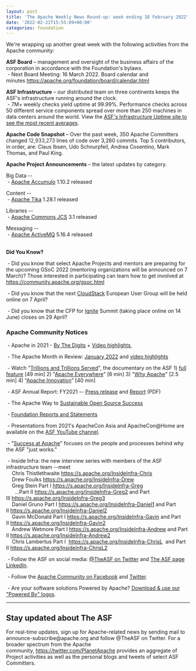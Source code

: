 ```yaml
---
layout: post
title: 'The Apache Weekly News Round-up: week ending 18 February 2022'
date: '2022-02-21T15:55:09+00:00'
categories: foundation
---
```

<p></p><p></p><p></p><p></p><p></p><p></p><p></p><p></p><p></p><p></p><p></p><p></p><p></p><p></p><p></p><p>We're wrapping up another great week with the following activities from the Apache community:</p><span style="font-weight: 700;">ASF Board</span>&nbsp;– management and oversight of the business affairs of the corporation in accordance with the Foundation's bylaws.<br>&nbsp;- Next Board Meeting: 16 March 2022. Board calendar and minutes&nbsp;<a href="https://apache.org/foundation/board/calendar.html" target="_blank">https://apache.org/foundation/board/calendar.html</a><p></p><p><span style="font-weight: 700;">ASF Infrastructure</span>&nbsp;– our distributed team on three continents keeps the ASF's infrastructure running around the clock.<br>&nbsp;-
 7M+ weekly checks yield uptime at 99.99%. Performance checks across 50 
different service components spread over more than 250 machines in data 
centers around the world. View the <a href="http://www.apache.org/uptime/" target="_blank">ASF's Infrastructure Uptime site to see the most recent averages</a>. <br></p><p><span style="font-weight: 700;">Apache Code Snapshot&nbsp;</span>–
 Over the past week, 350 Apache Committers changed <span style="color: rgb(51, 51, 51);">12,933,273 </span>lines of 
code over 3,260<span style="color: rgb(51, 51, 51);"></span> commits. Top 5 contributors, in order, are: Claus Ibsen, Udo Schnurpfeil, Andrea Cosentino, Mark Thomas, and Paul King. <span></span></p><p><span style="font-weight: 700;"></span></p><p><span style="font-weight: 700;">Apache Project Announcements</span>&nbsp;– the latest updates by category.</p>Big Data --<br>&nbsp;- <a href="http://accumulo.apache.org/" target="_blank">Apache </a><span class="il"><a href="http://accumulo.apache.org/" target="_blank">Accumulo</a></span> 1.10.2 released<p></p>Content -- <br>&nbsp;- <a href="https://tika.apache.org/" target="_blank">Apache </a><span class="il"><a href="https://tika.apache.org/" target="_blank">Tika</a></span> 1.28.1 released <a href="https://tika.apache.org/" rel="noreferrer" target="_blank" data-saferedirecturl="https://www.google.com/url?q=https://tika.apache.org/&amp;source=gmail&amp;ust=1645270237296000&amp;usg=AOvVaw3VUq0tj2CIY5lujjqo8eiL"></a><p></p>Libraries --<br>&nbsp;- <a href="https://commons.apache.org/jcs/" target="_blank">Apache </a><span class="il"><a href="https://commons.apache.org/jcs/" target="_blank">Commons</a></span><a href="https://commons.apache.org/jcs/" target="_blank"> </a><span class="il"><a href="https://commons.apache.org/jcs/" target="_blank">JCS</a></span> 3.1 released&nbsp;<p></p><p>Messaging --<br>&nbsp;- <a href="https://activemq.apache.org/" target="_blank">Apache </a><span class="il"><a href="https://activemq.apache.org/" target="_blank">ActiveMQ</a></span> 5.16.4 released&nbsp;</p><p></p><p></p><p></p><p></p><p></p><p></p><p><span style="font-weight: 700;"><br>Did You Know?</span><br></p><p>&nbsp;- Did you know that select Apache Projects and mentors are preparing for 
the upcoming GSoC 2022 (mentoring organizations will be announced on 7 
March)? Those interested in participating can learn how to get involved 
at <a target="_blank" class="c-link" data-stringify-link="https://community.apache.org/gsoc.html" data-sk="tooltip_parent" href="https://community.apache.org/gsoc.html" rel="noopener noreferrer" tabindex="-1" data-remove-tab-index="true">https://community.apache.org/gsoc.html</a></p><p>&nbsp;- Did you know that the next <a href="https://cloudstack.apache.org/" target="_blank">CloudStack</a> European User Group will be held online on 7 April?&nbsp;</p><p>&nbsp;- Did you know that the CFP for <a href="https://ignite.apache.org/" target="_blank">Ignite</a> Summit (taking place online on 14 June) closes on 29 April?&nbsp;</p><h3>Apache Community Notices</h3><p>&nbsp;- Apache in 2021 - <a href="https://s.apache.org/Apache2021Digits" target="_blank">By The Digits</a> + <a href="https://youtu.be/GU0SV_2tWkU" target="_blank">Video highlights&nbsp;</a></p><p>&nbsp;- The Apache Month in Review: <a href="https://s.apache.org/January2022" target="_blank">January 2022</a> and <a href="https://youtu.be/goxIRFMIi-w" target="_blank">video highlights</a></p><p>&nbsp;- Watch "<a href="https://www.youtube.com/watch?v=JUt2nb0mgwg" target="_blank" style="background-color: rgb(255, 255, 255);">Trillions and Trillions Served</a>", the documentary on the ASF 1)&nbsp;<a href="https://www.youtube.com/watch?v=JUt2nb0mgwg" target="_blank" style="background-color: rgb(255, 255, 255);">full feature</a>&nbsp;[49 min] 2) "<a href="https://www.youtube.com/watch?v=nXtIti9jMFI" target="_blank" style="background-color: rgb(255, 255, 255);">Apache Everywhere</a>" [6 min] 3) "<a href="https://www.youtube.com/watch?v=YM5dLvNatRs" target="_blank" style="background-color: rgb(255, 255, 255);">Why Apache</a>" [2.5 min] 4)&nbsp;“<a href="https://www.youtube.com/watch?v=qkvqJaX4S50" target="_blank" style="background-color: rgb(255, 255, 255);">Apache Innovation</a>” [40 min]&nbsp;</p><p>&nbsp;- ASF Annual Report: FY2021 --&nbsp;<a href="https://blogs.apache.org/foundation/entry/the-apache-software-foundation-announces78" target="_blank">Press release</a>&nbsp;and&nbsp;<a href="https://www.apache.org/foundation/docs/FY2021AnnualReport.pdf" target="_blank">Report</a>&nbsp;(PDF)</p><p>&nbsp;- The Apache Way to&nbsp;<a href="https://s.apache.org/GhnI" target="_blank">Sustainable Open Source Success</a>&nbsp;</p><p>&nbsp;-&nbsp;<a href="http://www.apache.org/foundation/reports.html" target="_blank">Foundation Reports and Statements</a><br></p><p>&nbsp;- Presentations from 2021's ApacheCon Asia and ApacheCon@Home are available on the&nbsp;<a href="https://www.youtube.com/c/TheApacheFoundation/" target="_blank" style="background-color: rgb(255, 255, 255);">ASF YouTube channel</a>.</p><p>&nbsp;- "<a href="https://blogs.apache.org/foundation/category/SuccessAtApache" target="_blank">Success at Apache</a>" focuses on the people and processes behind why the ASF "just works."&nbsp;<br></p><div><p>&nbsp;- Inside Infra: the new interview series with members of the ASF infrastructure team --meet&nbsp;<br>&nbsp; &nbsp; Chris Thistlethwaite&nbsp;<a href="https://s.apache.org/InsideInfra-Chris" target="_blank">https://s.apache.org/InsideInfra-Chris</a><br>&nbsp; &nbsp; Drew Foulks&nbsp;<a href="https://s.apache.org/InsideInfra-Drew" rel="noreferrer" target="_blank" data-saferedirecturl="https://www.google.com/url?q=https://s.apache.org/InsideInfra-Drew&amp;source=gmail&amp;ust=1588339104628000&amp;usg=AFQjCNF9dVEn48pV7o9HBG14sP9uprU8Xw">https://s.apache.org/InsideInf<wbr>ra-Drew</a><br>&nbsp; &nbsp; Greg Stein Part I&nbsp;<a href="https://s.apache.org/InsideInfra-Greg" target="_blank">https://s.apache.org/InsideInfra-Greg</a><br>&nbsp; &nbsp; &nbsp; ...Part II&nbsp;<a href="https://s.apache.org/InsideInfra-Greg2" target="_blank">https://s.apache.org/InsideInfra-Greg2</a>&nbsp;and Part III&nbsp;<a href="https://s.apache.org/InsideInfra-Greg3" target="_blank">https://s.apache.org/InsideInfra-Greg3</a><br>&nbsp; &nbsp; Daniel Gruno Part I&nbsp;<a href="https://s.apache.org/InsideInfra-Daniel1" target="_blank">https://s.apache.org/InsideInfra-Daniel1</a>&nbsp;and Part II&nbsp;<a href="https://s.apache.org/InsideInfra-Daniel2" target="_blank">https://s.apache.org/InsideInfra-Daniel2</a><br>&nbsp;&nbsp;&nbsp; Gavin McDonald Part I&nbsp;<a href="https://s.apache.org/InsideInfra-Gavin" target="_blank">https://s.apache.org/InsideInfra-Gavin</a>&nbsp;and Part II&nbsp;<a href="https://s.apache.org/InsideInfra-Gavin2" target="_blank">https://s.apache.org/InsideInfra-Gavin2</a><br>&nbsp;&nbsp;&nbsp; Andrew Wetmore Part I&nbsp;<a href="https://s.apache.org/InsideInfra-Andrew" target="_blank">https://s.apache.org/InsideInfra-Andrew</a>&nbsp;and Part II&nbsp;<a href="https://s.apache.org/InsideInfra-Andrew2" target="_blank">https://s.apache.org/InsideInfra-Andrew2</a><br>&nbsp; &nbsp; Chris Lambertus Part I&nbsp;&nbsp;<a href="https://s.apache.org/InsideInfra-ChrisL" target="_blank">https://s.apache.org/InsideInfra-ChrisL</a>&nbsp; and Part II&nbsp;<a href="https://s.apache.org/InsideInfra-ChrisL2" target="_blank">https://s.apache.org/InsideInfra-ChrisL2</a></p></div><div><p>&nbsp;- Follow the ASF on social media:&nbsp;<a href="https://twitter.com/TheASF" target="_blank">@TheASF on Twitter</a>&nbsp;and&nbsp;<a href="https://www.linkedin.com/company/the-apache-software-foundation" target="_blank">The ASF page LinkedIn</a>.&nbsp;<br></p><p>&nbsp;- Follow the&nbsp;<a href="https://www.facebook.com/ApacheSoftwareFoundation/" target="_blank">Apache Community on Facebook</a>&nbsp;and&nbsp;<a href="https://twitter.com/ApacheCommunity" target="_blank">Twitter</a>.&nbsp;</p></div><div>&nbsp;- Are your software solutions Powered by Apache?&nbsp;<a href="http://www.apache.org/foundation/press/kit/#poweredby" target="_blank">Download &amp; use our "Powered By" logos</a>.<br></div><p><span class="LrzXr"></span><span class="LrzXr"></span></p><div><hr><h2>Stay updated about The ASF</h2><p>For
 real-time updates, sign up for Apache-related news by sending mail to 
announce-subscribe@apache.org and follow @TheASF on Twitter. For a 
broader spectrum from the Apache community,&nbsp;<a href="https://twitter.com/PlanetApache">https://twitter.com/PlanetApache</a>&nbsp;provides an aggregate of Project activities as well as the personal blogs and tweets of select ASF Committers.</p></div><p></p><p></p><p></p><p></p><p></p><p></p><p></p><p></p><p></p><p></p><p></p><p></p><p></p><p></p><p></p><p></p><p></p><p></p><p></p><p></p><p></p><p></p><p></p><p></p><p></p><p></p><p></p><p></p><p></p><p></p><p></p><p></p>

